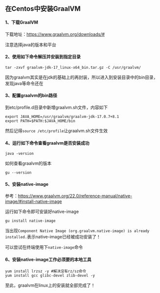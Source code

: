 ## 在Centos中安装GraalVM



#### 1、下载GraalVM

下载地址：https://www.graalvm.org/downloads/#

注意选择java的版本和平台



#### 2、使用如下命令解压并安装到指定目录

```shell
tar -zxvf graalvm-jdk-17_linux-x64_bin.tar.gz -C /usr/graalvm/
```

因为graalvm其实是在jdk的基础上的再封装，所以进入到安装目录中的bin目录，发现java等命令还在



#### 3、配置graalvm的bin路径

到etc/profile.d目录中新增graalvm.sh文件，内容如下

```shell
export JAVA_HOME=/usr/graalvm/graalvm-jdk-17.0.7+8.1
export PATH=$PATH:$JAVA_HOME/bin
```

然后记得`source /etc/profile`让graalvm.sh文件生效



#### 4、运行如下命令查看graalvm是否安装成功

```shell
java -version
```



如何查看graalvm的版本

```shell
gu --version
```



#### 5、安装native-image

参考：https://www.graalvm.org/22.0/reference-manual/native-image/#install-native-image

运行如下命令即可安装好native-image

```shell
gu install native-image
```

当出现`Component Native Image (org.graalvm.native-image) is already installed.`表示native-image已经被成功安装了！

可以尝试在终端使用下`native-image`命令



#### 6、安装native-image工作必须要的本地工具

```shell
yum install lrzsz -y #解决没有rz/sz命令
yum install gcc glibc-devel zlib-devel -y
```





至此，graalvm在linux上的安装就全部完成了！